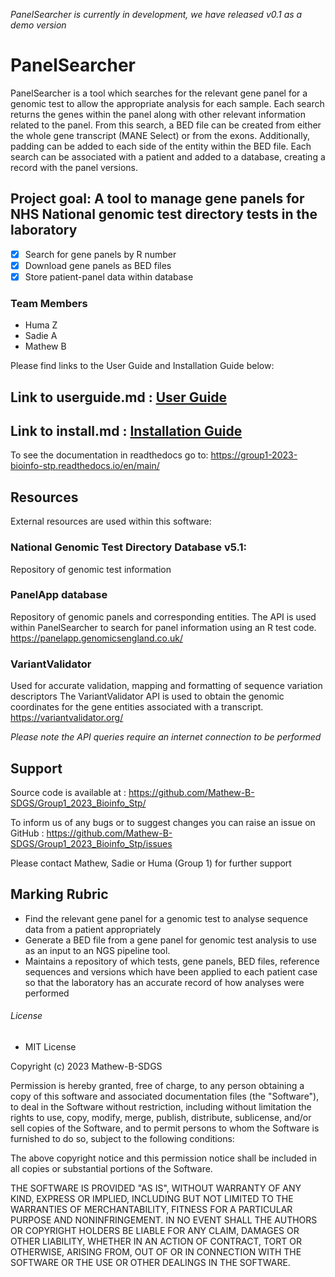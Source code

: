*PanelSearcher is currently in development, we have released v0.1 as a demo version*
# PanelSearcher

PanelSearcher is a tool which searches for the relevant gene panel for a genomic test to allow the appropriate analysis for each sample.
Each search returns the genes within the panel along with other relevant information related to the panel. From this search, a BED file 
can be created from either the whole gene transcript (MANE Select) or from the exons. Additionally, padding can be added to each side of
the entity within the BED file. Each search can be associated with a patient and added to a database, creating a record with the panel
versions.

## Project goal: A tool to manage gene panels for NHS National genomic test directory tests in the laboratory
- [x] Search for gene panels by R number 
- [x] Download gene panels as BED files
- [x] Store patient-panel data within database

### Team Members
- Huma Z
- Sadie A
- Mathew B

Please find links to the User Guide and Installation Guide below:
## Link to userguide.md :  [User Guide](/USERGUIDE.md)
## Link to install.md : [Installation Guide](/INSTALL.md)

To see the documentation in readthedocs go to: https://group1-2023-bioinfo-stp.readthedocs.io/en/main/

## Resources

External resources are used within this software:

### National Genomic Test Directory Database v5.1:
Repository of genomic test information

### PanelApp database 
Repository of genomic panels and corresponding entities.
The API is used within PanelSearcher to search for panel information
using an R test code.
https://panelapp.genomicsengland.co.uk/ 

### VariantValidator 
Used for accurate validation, mapping and formatting of sequence variation descriptors
The VariantValidator API is used to obtain the genomic coordinates for the gene entities
associated with a transcript.
https://variantvalidator.org/

*Please note the API queries require an internet connection to be performed*

## Support
Source code is available at : https://github.com/Mathew-B-SDGS/Group1_2023_Bioinfo_Stp/ 

To inform us of any bugs or to suggest changes you can raise an issue on GitHub : https://github.com/Mathew-B-SDGS/Group1_2023_Bioinfo_Stp/issues 

Please contact Mathew, Sadie or Huma (Group 1) for further support

## Marking Rubric

- Find the relevant gene panel for a genomic test to analyse sequence data from a patient appropriately
- Generate a BED file from a gene panel for genomic test analysis to use as an input to an NGS pipeline tool.
- Maintains a repository of which tests, gene panels, BED files, reference sequences and versions which have been applied to each patient case so that the laboratory has an accurate record of how analyses were performed

###### License 

- MIT License

Copyright (c) 2023 Mathew-B-SDGS

Permission is hereby granted, free of charge, to any person obtaining a copy
of this software and associated documentation files (the "Software"), to deal
in the Software without restriction, including without limitation the rights
to use, copy, modify, merge, publish, distribute, sublicense, and/or sell
copies of the Software, and to permit persons to whom the Software is
furnished to do so, subject to the following conditions:

The above copyright notice and this permission notice shall be included in all
copies or substantial portions of the Software.

THE SOFTWARE IS PROVIDED "AS IS", WITHOUT WARRANTY OF ANY KIND, EXPRESS OR
IMPLIED, INCLUDING BUT NOT LIMITED TO THE WARRANTIES OF MERCHANTABILITY,
FITNESS FOR A PARTICULAR PURPOSE AND NONINFRINGEMENT. IN NO EVENT SHALL THE
AUTHORS OR COPYRIGHT HOLDERS BE LIABLE FOR ANY CLAIM, DAMAGES OR OTHER
LIABILITY, WHETHER IN AN ACTION OF CONTRACT, TORT OR OTHERWISE, ARISING FROM,
OUT OF OR IN CONNECTION WITH THE SOFTWARE OR THE USE OR OTHER DEALINGS IN THE
SOFTWARE.
